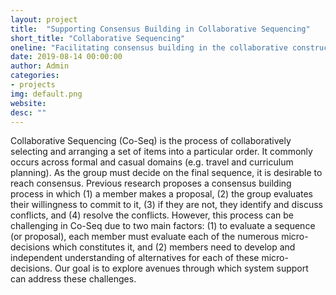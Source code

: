 ```yaml
---
layout: project
title:  "Supporting Consensus Building in Collaborative Sequencing"
short_title: "Collaborative Sequencing"
oneline: "Facilitating consensus building in the collaborative construction of item sequences with system support."
date: 2019-08-14 00:00:00
author: Admin
categories:
- projects
img: default.png
website: 
desc: ""
---
```


Collaborative Sequencing (Co-Seq) is the process of collaboratively selecting and arranging a set of items into a particular order. It commonly occurs across formal and casual domains (e.g. travel and curriculum planning). As the group must decide on the final sequence, it is desirable to reach consensus. Previous research proposes a consensus building process in which (1) a member makes a proposal, (2) the group evaluates their willingness to commit to it, (3) if they are not, they identify and discuss conflicts, and (4) resolve the conflicts. However, this process can be challenging in Co-Seq due to two main factors: (1) to evaluate a sequence (or proposal), each member must evaluate each of the numerous micro-decisions which constitutes it, and (2) members need to develop and independent understanding of alternatives for each of these micro-decisions. Our goal is to explore avenues through which system support can address these challenges.
